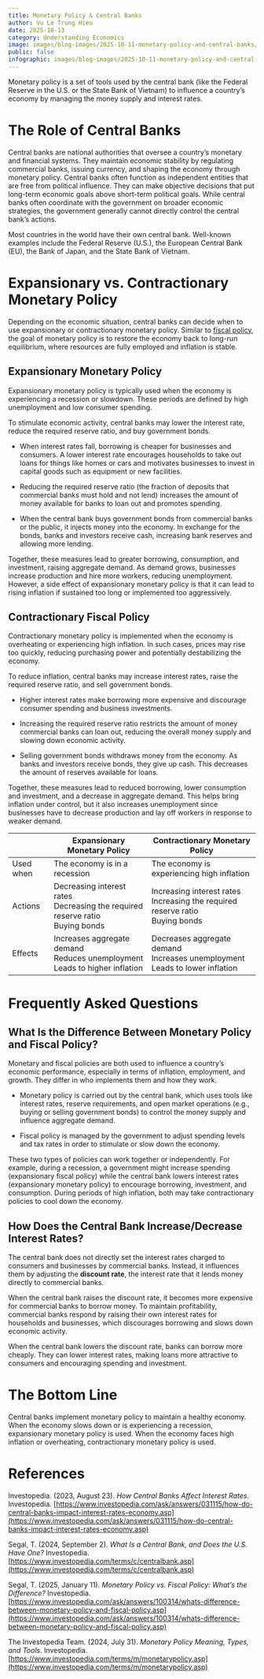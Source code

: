 ```yaml
---
title: Monetary Policy & Central Banks
author: Vu Le Trung Hieu
date: 2025-10-13
category: Understanding Economics
image: images/blog-images/2025-10-11-monetary-policy-and-central-banks/post-image.png
public: false
infographic: images/blog-images/2025-10-11-monetary-policy-and-central-banks/infographic.png
---
```


Monetary policy is a set of tools used by the central bank (like the Federal Reserve in the U.S. or the State Bank of Vietnam) to influence a country’s economy by managing the money supply and interest rates. 

# The Role of Central Banks

Central banks are national authorities that oversee a country’s monetary and financial systems. They maintain economic stability by regulating commercial banks, issuing currency, and shaping the economy through monetary policy. Central banks often function as independent entities that are free from political influence. They can make objective decisions that put long-term economic goals above short-term political goals. While central banks often coordinate with the government on broader economic strategies, the government generally cannot directly control the central bank’s actions.

Most countries in the world have their own central bank. Well-known examples include the Federal Reserve (U.S.), the European Central Bank (EU), the Bank of Japan, and the State Bank of Vietnam.

# Expansionary vs. Contractionary Monetary Policy

Depending on the economic situation, central banks can decide when to use expansionary or contractionary monetary policy. Similar to [fiscal policy](/post.html?file=2025-10-04-fiscal-policy-how-governments-spend-and-tax.md), the goal of monetary policy is to restore the economy back to long-run equilibrium, where resources are fully employed and inflation is stable.

## Expansionary Monetary Policy

Expansionary monetary policy is typically used when the economy is experiencing a recession or slowdown. These periods are defined by high unemployment and low consumer spending.

To stimulate economic activity, central banks may lower the interest rate, reduce the required reserve ratio, and buy government bonds.

* When interest rates fall, borrowing is cheaper for businesses and consumers. A lower interest rate encourages households to take out loans for things like homes or cars and motivates businesses to invest in capital goods such as equipment or new facilities.

* Reducing the required reserve ratio (the fraction of deposits that commercial banks must hold and not lend) increases the amount of money available for banks to loan out and promotes spending.

* When the central bank buys government bonds from commercial banks or the public, it injects money into the economy. In exchange for the bonds, banks and investors receive cash, increasing bank reserves and allowing more lending.

Together, these measures lead to greater borrowing, consumption, and investment, raising aggregate demand. As demand grows, businesses increase production and hire more workers, reducing unemployment. However, a side effect of expansionary monetary policy is that it can lead to rising inflation if sustained too long or implemented too aggressively.

## Contractionary Fiscal Policy

Contractionary monetary policy is implemented when the economy is overheating or experiencing high inflation. In such cases, prices may rise too quickly, reducing purchasing power and potentially destabilizing the economy.

To reduce inflation, central banks may increase interest rates, raise the required reserve ratio, and sell government bonds.

* Higher interest rates make borrowing more expensive and discourage consumer spending and business investments.

* Increasing the required reserve ratio restricts the amount of money commercial banks can loan out, reducing the overall money supply and slowing down economic activity.

* Selling government bonds withdraws money from the economy. As banks and investors receive bonds, they give up cash. This decreases the amount of reserves available for loans.

Together, these measures lead to reduced borrowing, lower consumption and investment, and a decrease in aggregate demand. This helps bring inflation under control, but it also increases unemployment since businesses have to decrease production and lay off workers in response to weaker demand.

|  | Expansionary Monetary Policy | Contractionary Monetary Policy |
| ----- | ----- | ----- |
| Used when | The economy is in a recession | The economy is experiencing high inflation |
| Actions | Decreasing interest rates<br>Decreasing the required reserve ratio<br>Buying bonds | Increasing interest rates<br> Increasing the required reserve ratio<br>Buying bonds |
| Effects | Increases aggregate demand<br>Reduces unemployment<br>Leads to higher inflation | Decreases aggregate demand<br>Increases unemployment<br>Leads to lower inflation |

# Frequently Asked Questions

## What Is the Difference Between Monetary Policy and Fiscal Policy?

Monetary and fiscal policies are both used to influence a country’s economic performance, especially in terms of inflation, employment, and growth. They differ in who implements them and how they work.

* Monetary policy is carried out by the central bank, which uses tools like interest rates, reserve requirements, and open market operations (e.g., buying or selling government bonds) to control the money supply and influence aggregate demand.

* Fiscal policy is managed by the government to adjust spending levels and tax rates in order to stimulate or slow down the economy.

These two types of policies can work together or independently. For example, during a recession, a government might increase spending (expansionary fiscal policy) while the central bank lowers interest rates (expansionary monetary policy) to encourage borrowing, investment, and consumption. During periods of high inflation, both may take contractionary policies to cool down the economy.

## How Does the Central Bank Increase/Decrease Interest Rates?

The central bank does not directly set the interest rates charged to consumers and businesses by commercial banks. Instead, it influences them by adjusting the **discount rate**, the interest rate that it lends money directly to commercial banks.

When the central bank raises the discount rate, it becomes more expensive for commercial banks to borrow money. To maintain profitability, commercial banks respond by raising their own interest rates for households and businesses, which discourages borrowing and slows down economic activity.

When the central bank lowers the discount rate, banks can borrow more cheaply. They can lower interest rates, making loans more attractive to consumers and encouraging spending and investment.

# The Bottom Line

Central banks implement monetary policy to maintain a healthy economy. When the economy slows down or is experiencing a recession, expansionary monetary policy is used. When the economy faces high inflation or overheating, contractionary monetary policy is used.

# References

Investopedia. (2023, August 23). *How Central Banks Affect Interest Rates*. Investopedia. [https://www.investopedia.com/ask/answers/031115/how-do-central-banks-impact-interest-rates-economy.asp](https://www.investopedia.com/ask/answers/031115/how-do-central-banks-impact-interest-rates-economy.asp)  

Segal, T. (2024, September 2). *What Is a Central Bank, and Does the U.S. Have One?* Investopedia. [https://www.investopedia.com/terms/c/centralbank.asp](https://www.investopedia.com/terms/c/centralbank.asp)  

Segal, T. (2025, January 11). *Monetary Policy vs. Fiscal Policy: What’s the Difference?* Investopedia. [https://www.investopedia.com/ask/answers/100314/whats-difference-between-monetary-policy-and-fiscal-policy.asp](https://www.investopedia.com/ask/answers/100314/whats-difference-between-monetary-policy-and-fiscal-policy.asp)  

The Investopedia Team. (2024, July 31). *Monetary Policy Meaning, Types, and Tools*. Investopedia. [https://www.investopedia.com/terms/m/monetarypolicy.asp](https://www.investopedia.com/terms/m/monetarypolicy.asp)
